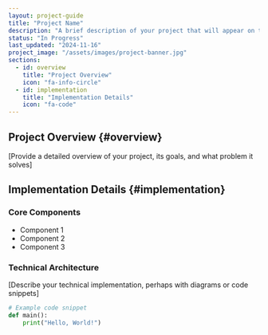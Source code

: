 ```yaml
---
layout: project-guide
title: "Project Name"
description: "A brief description of your project that will appear on the main page"
status: "In Progress"
last_updated: "2024-11-16"
project_image: "/assets/images/project-banner.jpg"
sections:
  - id: overview
    title: "Project Overview"
    icon: "fa-info-circle"
  - id: implementation
    title: "Implementation Details"
    icon: "fa-code"
---
```


## Project Overview {#overview}
[Provide a detailed overview of your project, its goals, and what problem it solves]

## Implementation Details {#implementation}

### Core Components
- Component 1
- Component 2
- Component 3

### Technical Architecture
[Describe your technical implementation, perhaps with diagrams or code snippets]

```python
# Example code snippet
def main():
    print("Hello, World!")
```
